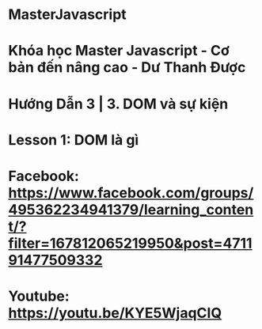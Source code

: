 # MasterJavascript
# Khóa học Master Javascript - Cơ bản đến nâng cao - Dư Thanh Được

# Hướng Dẫn 3 | 3. DOM và sự kiện

  # Lesson 1: DOM là gì
  # Facebook: https://www.facebook.com/groups/495362234941379/learning_content/?filter=167812065219950&post=471191477509332
  # Youtube: https://youtu.be/KYE5WjaqCIQ